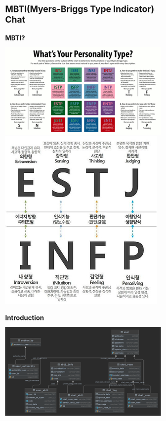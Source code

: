 # MBTI(Myers-Briggs Type Indicator) Chat

## MBTI?

![img_1.png](img_1.png)
![img.png](img.png)

## Introduction

![chat_api.png](chat_api.png)